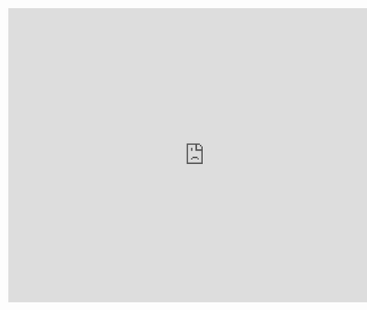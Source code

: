 <!-- Embed Power BI report -->
<iframe width="800" height="600" src="https://app.powerbi.com/view?r=eyJrIjoiZjc5MmQyNDYtZGYyNy00ZWIwLTk4YjUtNzk4ZDFjNmU2Y2ZhIiwidCI6IjZkOTNlZjc2LWMxMWEtNGM3NS1hYThiLTVkZDAzMGEwY2Q1OCJ9" frameborder="0" allowFullScreen="true"></iframe>

